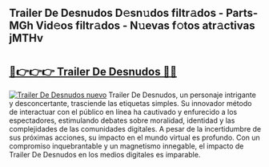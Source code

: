 ## Trailer De Desnudos D𝚎sn𝚞dos filtr𝚊dos - Parts-MGh Vid𝚎os filtr𝚊dos - N𝚞evas f𝚘tos atr𝚊ctivas jMTHv

# <h2><a href="http://mb2k5fb.tromn.icu/?c=Trailer+De+Desnudos">🔗👉👉👉 Trailer De Desnudos 🔗🔗</a></h2>

[![Trailer De Desnudos nuevo](https://i.imgur.com/pEAQMta.gif)](http://mb2k5fb.tromn.icu/?c=Trailer+De+Desnudos)
Trailer De Desnudos, un personaje intrigante y desconcertante, trasciende las etiquetas simples. Su innovador método de interactuar con el público en línea ha cautivado y enfurecido a los espectadores, estimulando debates sobre moralidad, identidad y las complejidades de las comunidades digitales. A pesar de la incertidumbre de sus próximas acciones, su impacto en el mundo virtual es profundo. Con un compromiso inquebrantable y un magnetismo innegable, el impacto de Trailer De Desnudos en los medios digitales es imparable.
